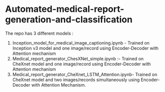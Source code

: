 # Automated-medical-report-generation-and-classification

The repo has 3 different models :

1. Inception_model_for_medical_image_captioning.ipynb - Trained on Inception v3 model and one image/record using Encoder-Decoder with Attention mechanism
2. Medical_report_generator_ChesXNet_simple.ipynb :- Trained on CheXnet model and one image/record using Encoder-Decoder with Attention mechanism
3. Medical_report_generator_CheXnet_LSTM_Attention.ipynb- Trained on CheXnet model and two images/records simultaneously using Encoder-Decoder with Attention Mechanism.
